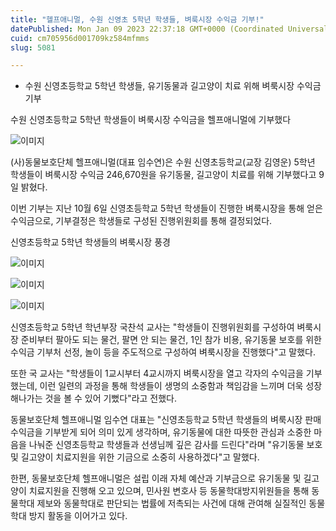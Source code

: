 ```yaml
---
title: "헬프애니멀, 수원 신영초 5학년 학생들, 벼룩시장 수익금 기부!"
datePublished: Mon Jan 09 2023 22:37:18 GMT+0000 (Coordinated Universal Time)
cuid: cm705956d001709kz584mfmms
slug: 5081

---
```



- 수원 신영초등학교 5학년 학생들, 유기동물과 길고양이 치료 위해 벼룩시장 수익금 기부

수원 신영초등학교 5학년 학생들이 벼룩시장 수익금을 헬프애니멀에 기부했다

![이미지](https://cdn.hashnode.com/res/hashnode/image/upload/v1739257903634/7513f3e1-8ab2-4653-8f46-d17eeaa7bafa.jpeg)

(사)동물보호단체 헬프애니멀(대표 임수연)은 수원 신영초등학교(교장 김영운) 5학년 학생들이 벼룩시장 수익금 246,670원을 유기동물, 길고양이 치료를 위해 기부했다고 9일 밝혔다.

이번 기부는 지난 10월 6일 신영초등학교 5학년 학생들이 진행한 벼룩시장을 통해 얻은 수익금으로, 기부결정은 학생들로 구성된 진행위원회를 통해 결정되었다.

신영초등학교 5학년 학생들의 벼룩시장 풍경

![이미지](https://cdn.hashnode.com/res/hashnode/image/upload/v1739257905768/01acfed7-727c-4a6c-8d9f-983207cd854f.jpeg)

![이미지](https://cdn.hashnode.com/res/hashnode/image/upload/v1739257907776/e4d284ed-95ad-4037-9cf9-0d00406349bc.jpeg)

![이미지](https://cdn.hashnode.com/res/hashnode/image/upload/v1739257909674/93421e4f-a17a-4029-af21-46a5df9a0239.jpeg)

신영초등학교 5학년 학년부장 국찬석 교사는 "학생들이 진행위원회를 구성하여 벼룩시장 준비부터 팔아도 되는 물건, 팔면 안 되는 물건, 1인 참가 비용, 유기동물 보호를 위한 수익금 기부처 선정, 놀이 등을 주도적으로 구성하여 벼룩시장을 진행했다"고 말했다.

또한 국 교사는 "학생들이 1교시부터 4교시까지 벼룩시장을 열고 각자의 수익금을 기부했는데, 이런 일련의 과정을 통해 학생들이 생명의 소중함과 책임감을 느끼며 더욱 성장해나가는 것을 볼 수 있어 기뻤다"라고 전했다.

동물보호단체 헬프애니멀 임수연 대표는 "신영초등학교 5학년 학생들의 벼룩시장 판매 수익금을 기부받게 되어 의미 있게 생각하며, 유기동물에 대한 따뜻한 관심과 소중한 마음을 나눠준 신영초등학교 학생들과 선생님께 깊은 감사를 드린다"라며 "유기동물 보호 및 길고양이 치료지원을 위한 기금으로 소중히 사용하겠다"고 말했다.

한편, 동물보호단체 헬프애니멀은 설립 이래 자체 예산과 기부금으로 유기동물 및 길고양이 치료지원을 진행해 오고 있으며, 민사원 변호사 등 동물학대방지위원들을 통해 동물학대 제보와 동물학대로 판단되는 법률에 저촉되는 사건에 대해 관여해 실질적인 동물학대 방지 활동을 이어가고 있다.